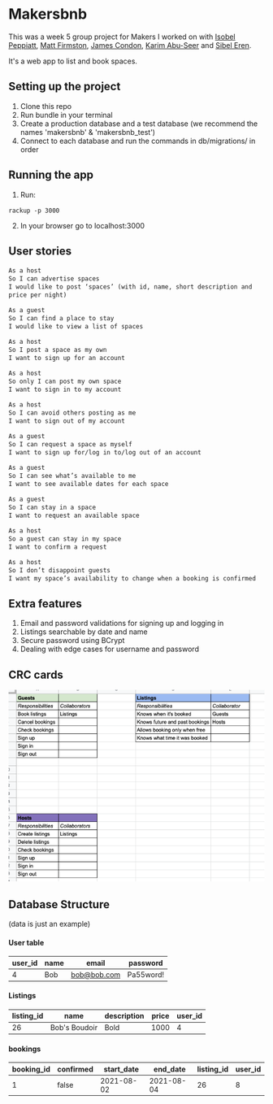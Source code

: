# Makersbnb
This was a week 5 group project for Makers I worked on with [Isobel Peppiatt](https://github.com/isobelpepp), [Matt Firmston](https://github.com/YoFirmy), [James Condon](https://github.com/JEC1100), [Karim Abu-Seer](https://github.com/karimabuseer) and [Sibel Eren](https://github.com/senoodle).

It's a web app to list and book spaces.

## Setting up the project
1. Clone this repo
2. Run bundle in your terminal
3. Create a production database and a test database (we recommend the names 'makersbnb' & 'makersbnb_test')
4. Connect to each database and run the commands in db/migrations/ in order

## Running the app
1. Run:
```
rackup -p 3000
```
2. In your browser go to localhost:3000

## User stories

```
As a host
So I can advertise spaces								
I would like to post ‘spaces’ (with id, name, short description and price per night)
```
```
As a guest
So I can find a place to stay		
I would like to view a list of spaces
```
```
As a host
So I post a space as my own
I want to sign up for an account
```
```
As a host
So only I can post my own space	
I want to sign in to my account
```
```
As a host
So I can avoid others posting as me		
I want to sign out of my account
```
```
As a guest
So I can request a space as myself			
I want to sign up for/log in to/log out of an account
```
```
As a guest
So I can see what’s available to me			
I want to see available dates for each space
```
```
As a guest
So I can stay in a space
I want to request an available space
```
```
As a host
So a guest can stay in my space
I want to confirm a request
```
```
As a host
So I don’t disappoint guests
I want my space’s availability to change when a booking is confirmed
```

## Extra features
1. Email and password validations for signing up and logging in
2. Listings searchable by date and name
3. Secure password using BCrypt
4. Dealing with edge cases for username and password


## CRC cards
![Cards mapping MVP objects](https://github.com/karimabuseer/makersbnb/blob/main/docs/Screenshot%202021-07-26%20at%2015.04.58.png)

## Database Structure
(data is just an example)

#### User table

| user_id | name |    email    |  password |
| ------- | ---- | ----------- | --------- |
| 4       |  Bob | bob@bob.com | Pa55word! |

#### Listings

| listing_id |      name     | description | price | user_id |
| ---------- | ------------- | ----------- | ----- | ------- |
|     26     | Bob's Boudoir |     Bold    |  1000 |    4    |

#### bookings

| booking_id | confirmed | start_date |  end_date  | listing_id | user_id |
| ---------- | --------- | ---------- | ---------- | ---------- | ------- |
|      1     |   false   | 2021-08-02 | 2021-08-04 |     26     |    8    |
